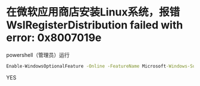 # 在微软应用商店安装Linux系统，报错WslRegisterDistribution failed with error: 0x8007019e

powershell（管理员）运行

```cmd
Enable-WindowsOptionalFeature -Online -FeatureName Microsoft-Windows-Subsystem-Linux
```

YES

